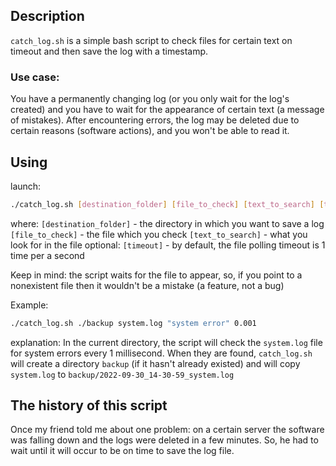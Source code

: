## Description
`catch_log.sh` is a simple bash script to check files for certain text on timeout and then save the log with a timestamp.

### Use case:
You have a permanently changing log (or you only wait for the log's created) and you have to wait for the appearance of certain text (a message of mistakes). After encountering errors, the log may be deleted due to certain reasons (software actions), and you won't be able to read it.

## Using
launch:
```bash
./catch_log.sh [destination_folder] [file_to_check] [text_to_search] [timeout]
```
where:
`[destination_folder]` - the directory in which you want to save a log
`[file_to_check]` - the file which you check
`[text_to_search]` - what you look for in the file
optional: `[timeout]` - by default, the file polling timeout is 1 time per a second

Keep in mind: the script waits for the file to appear, so, if you point to a nonexistent file then it wouldn't be a mistake (a feature, not a bug)

Example:
```bash
./catch_log.sh ./backup system.log "system error" 0.001
```
explanation:
In the current directory, the script will check the `system.log` file for system errors every 1 millisecond. When they are found, `catch_log.sh` will create a directory `backup` (if it hasn't already existed) and will copy `system.log` to `backup/2022-09-30_14-30-59_system.log`

## The history of this script
Once my friend told me about one problem: on a certain server the software was falling down and the logs were deleted in a few minutes. So, he had to wait until it will occur to be on time to save the log file.
